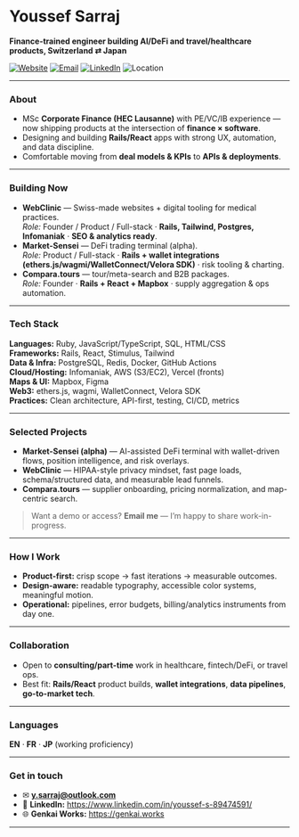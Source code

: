 <!-- If your GitHub username differs, change it below in the stats URLs -->
<h1 align="left">Youssef Sarraj</h1>
<p><strong>Finance-trained engineer building AI/DeFi and travel/healthcare products, Switzerland ⇄ Japan</strong></p>

<p>
  <a href="https://genkai.works"><img alt="Website" src="https://img.shields.io/badge/Website-genkai.works-informational"></a>
  <a href="mailto:y.sarraj@outlook.com"><img alt="Email" src="https://img.shields.io/badge/Email-y.sarraj%40outlook.com-blue"></a>
  <a href="https://www.linkedin.com/in/youssef-s-89474591/"><img alt="LinkedIn" src="https://img.shields.io/badge/LinkedIn-Connect-0A66C2"></a>
  <img alt="Location" src="https://img.shields.io/badge/Base-CH%20%E2%86%94%20JP-forestgreen">
</p>

---

### About
- MSc **Corporate Finance (HEC Lausanne)** with PE/VC/IB experience — now shipping products at the intersection of **finance × software**.  
- Designing and building **Rails/React** apps with strong UX, automation, and data discipline.  
- Comfortable moving from **deal models & KPIs** to **APIs & deployments**.

---

### Building Now
- **WebClinic** — Swiss-made websites + digital tooling for medical practices.  
  _Role:_ Founder / Product / Full-stack · **Rails, Tailwind, Postgres, Infomaniak** · **SEO & analytics ready**.  
- **Market-Sensei** — DeFi trading terminal (alpha).  
  _Role:_ Product / Full-stack · **Rails + wallet integrations (ethers.js/wagmi/WalletConnect/Velora SDK)** · risk tooling & charting.  
- **Compara.tours** — tour/meta-search and B2B packages.  
  _Role:_ Founder · **Rails + React + Mapbox** · supply aggregation & ops automation.

---

### Tech Stack
**Languages:** Ruby, JavaScript/TypeScript, SQL, HTML/CSS  
**Frameworks:** Rails, React, Stimulus, Tailwind  
**Data & Infra:** PostgreSQL, Redis, Docker, GitHub Actions  
**Cloud/Hosting:** Infomaniak, AWS (S3/EC2), Vercel (fronts)  
**Maps & UI:** Mapbox, Figma  
**Web3:** ethers.js, wagmi, WalletConnect, Velora SDK  
**Practices:** Clean architecture, API-first, testing, CI/CD, metrics

---

### Selected Projects
- **Market-Sensei (alpha)** — AI-assisted DeFi terminal with wallet-driven flows, position intelligence, and risk overlays.  
- **WebClinic** — HIPAA-style privacy mindset, fast page loads, schema/structured data, and measurable lead funnels.  
- **Compara.tours** — supplier onboarding, pricing normalization, and map-centric search.

> Want a demo or access? **Email me** — I’m happy to share work-in-progress.

---

### How I Work
- **Product-first:** crisp scope → fast iterations → measurable outcomes.  
- **Design-aware:** readable typography, accessible color systems, meaningful motion.  
- **Operational:** pipelines, error budgets, billing/analytics instruments from day one.

---

### Collaboration
- Open to **consulting/part-time** work in healthcare, fintech/DeFi, or travel ops.  
- Best fit: **Rails/React** product builds, **wallet integrations**, **data pipelines**, **go-to-market tech**.

---

### Languages
**EN** · **FR** · **JP** (working proficiency)

---

### Get in touch
- ✉︎ **y.sarraj@outlook.com**  
- 🔗 **LinkedIn:** https://www.linkedin.com/in/youssef-s-89474591/
- 🌐 **Genkai Works:** https://genkai.works

---

<!-- Optional: GitHub stats (uncomment if you like them) -->
<!--
![Youssef's GitHub stats](https://github-readme-stats.vercel.app/api?username=youssefsarraj&show_icons=true&line_height=24)
![Top Langs](https://github-readme-stats.vercel.app/api/top-langs/?username=youssefsarraj&layout=compact)
-->

